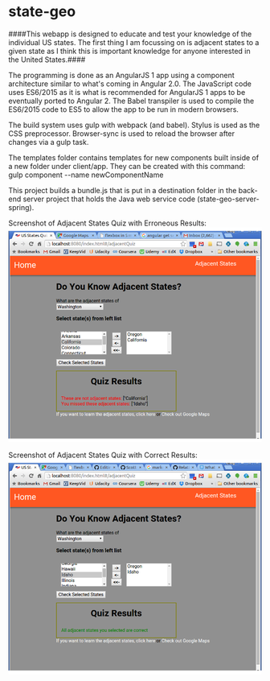 
# state-geo

####This webapp is designed to educate and test your knowledge of the individual US states. The first thing I am focussing on is adjacent states to a given state as I think this is important knowledge for anyone interested in the United States.####

The programming is done as an AngularJS 1 app using a component architecture similar to what's coming in Angular 2.0. The JavaScript code uses ES6/2015 as it is what is recommended for AngularJS 1 apps to be eventually ported to Angular 2. The Babel transpiler is used to compile the ES6/2015 code to ES5 to allow the app to be run in modern browsers.

The build system uses gulp with webpack (and babel). Stylus is used as the CSS preprocessor. Browser-sync is used to reload the browser after changes via a gulp task.

The templates folder contains templates for new components built inside of a new folder under client/app. They can be created with this command:
gulp component --name newComponentName

This project builds a bundle.js that is put in a destination folder in the 
back-end server project that holds the Java web service code (state-geo-server-spring).

Screenshot of Adjacent States Quiz with Erroneous Results:
![AdjacentQuizResultsScreenshot](screenshots/AdjacentQuizResultsScreenshot.png "Quiz Results Screenshot")

Screenshot of Adjacent States Quiz with Correct Results:
![AdjacentQuizResultsSuccessScreenshot](screenshots/AdjacentStatesQuizResultsSuccess.png "Quiz Results Success Screenshot")
